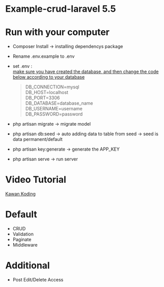 # Example-crud-laravel 5.5

# Run with your computer
  - Composer Install -> installing dependencys package
  - Rename .env.example to .env
  - set .env : <br>
      <u> make sure you have created the database, and then change the code below according to your database</u>

      > DB_CONNECTION=mysql <br>
      > DB_HOST=localhost <br>
      > DB_PORT=3306 <br>
      > DB_DATABASE=database_name <br>
      > DB_USERNAME=username <br>
      > DB_PASSWORD=password

  - php artisan migrate -> migrate model
  - php artisan db:seed -> auto adding data to table from seed -> seed is data permanent/default
  - php artisan key:generate -> generate the APP_KEY 
  - php artisan serve -> run server

# Video Tutorial
  [Kawan Koding](https://kawankoding.com/)

# Default
  - CRUD
  - Validation
  - Paginate
  - Middleware

# Additional
  - Post Edit/Delete Access

